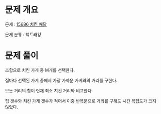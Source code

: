 # 문제 개요

문제 : [15686 치킨 배달](https://www.acmicpc.net/problem/15686)

문제 분류 : 백트래킹

# 문제 풀이

조합으로 치킨 가게 중 M개를 선택한다.

집마다 선택된 가게 중에서 가장 가까운 가게와의 거리를 구한다.

모든 거리의 합이 현재 최소 치킨 거리와 비교한다.

집 갯수와 치킨 가게 갯수가 적어서 이중 반복문으로 거리를 구해도 시간 복잡도가 크지 않았다.
